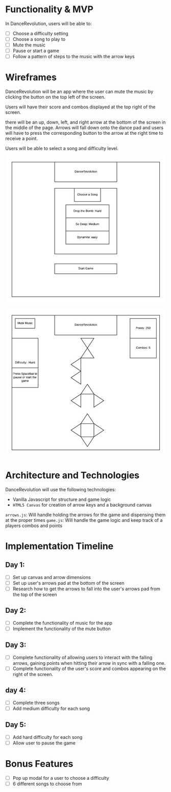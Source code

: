 # Functionality & MVP

In DanceRevolution, users will be able to:
- [ ] Choose a difficulty setting
- [ ] Choose a song to play to
- [ ] Mute the music
- [ ] Pause or start a game
- [ ] Follow a pattern of steps to the music with the arrow keys

# Wireframes

DanceRevolution will be an app where the user can mute the music by clicking the button on the top left of the screen.

Users will have their score and combos displayed at the top right of the screen.

there will be an up, down, left, and right arrow at the bottom of the screen in the middle of the page. Arrows will fall down onto the dance pad and users will have to press the corresponding button to the arrow at the right time to receive a point.

Users will be able to select a song and difficulty level.  

![](https://github.com/alexg622/DanceRevolution/blob/master/DanceRevoultion2.png?raw=true)

![](https://github.com/alexg622/DanceRevolution/blob/master/DanceRevolution1.png?raw=true)

# Architecture and Technologies

DanceRevolution will use the following technologies:

- Vanilla Javascript for structure and game logic
- `HTML5 Canvas` for creation of arrow keys and a background canvas

`arrows.js`: Will handle holding the arrows for the game and dispensing them at the proper times
`game.js`: Will handle the game logic and keep track of a players combos and points


# Implementation Timeline

## Day 1:

- [ ] Set up canvas and arrow dimensions
- [ ] Set up user's arrows pad at the bottom of the screen
- [ ] Research how to get the arrows to fall into the user's arrows pad from the top of the screen

## Day 2:
- [ ] Complete the functionality of music for the app
- [ ] Implement the functionality of the mute button

## Day 3:
- [ ] Complete functionality of allowing users to interact with the falling arrows, gaining points when hitting their arrow in sync with a falling one.
- [ ] Complete functionality of the user's score and combos appearing on the right of the screen.

## day 4:
- [ ] Complete three songs
- [ ] Add medium difficulty for each song

## Day 5:
- [ ] Add hard difficulty for each song
- [ ] Allow user to pause the game

# Bonus Features
- [ ] Pop up modal for a user to choose a difficulty
- [ ] 6 different songs to choose from
